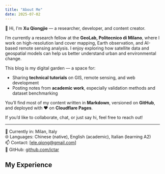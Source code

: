 ```yaml
---
title: "About Me"
date: 2025-07-02
---
```


👋 Hi, I'm **Xu Qiongjie** — a researcher, developer, and content creator.

I’m currently a research fellow at the **GeoLab, Politecnico di Milano**, where I work on high-resolution land cover mapping, Earth observation, and AI-based remote sensing analysis. I enjoy exploring how satellite data and geospatial models can help us better understand urban and environmental change.


This blog is my digital garden — a space for:
- Sharing **technical tutorials** on GIS, remote sensing, and web development
- Posting notes from **academic work**, especially validation methods and dataset benchmarking

You’ll find most of my content written in **Markdown**, versioned on **GitHub**, and deployed with ❤️ on **Cloudflare Pages**.

If you’d like to collaborate, chat, or just say hi, feel free to reach out!

---

📍 Currently in: Milan, Italy  
🌐 Languages: Chinese (native), English (academic), Italian (learning A2)  
📫 Contact: [ele.qiong@gmail.com]  
🔗 GitHub: [github.com/ictar](https://github.com/ictar)

## My Experience

<div id="map" style="height: 600px; margin-top: 2rem;"></div>

<script>
    document.addEventListener("DOMContentLoaded", function () {
        // 基础地图初始化
        const map = L.map('map').setView([31.2304, 121.4737], 4);
        L.tileLayer('https://{s}.tile.openstreetmap.org/{z}/{x}/{y}.png', {
        maxZoom: 2,
        }).addTo(map);

        // 当前语言判断
        const lang = document.documentElement.lang.includes('zh') ? 'zh-CN' : 'en';

        // 自定义图标（按类型区分）
        const iconMap = {
            study: new L.Icon.Default(),
            work: new L.Icon({
                iconUrl: "https://cdn.jsdelivr.net/gh/pointhi/leaflet-color-markers@master/img/marker-icon-red.png",
                shadowUrl: "https://unpkg.com/leaflet@1.9.4/dist/images/marker-shadow.png",
                iconSize: [25, 41],
                iconAnchor: [12, 41],
                popupAnchor: [1, -34],
                shadowSize: [41, 41]
            }),
            travel: new L.Icon({
                iconUrl: "https://cdn.jsdelivr.net/gh/pointhi/leaflet-color-markers@master/img/marker-icon-green.png",
                shadowUrl: "https://unpkg.com/leaflet@1.9.4/dist/images/marker-shadow.png",
                iconSize: [25, 41],
                iconAnchor: [12, 41],
                popupAnchor: [1, -34],
                shadowSize: [41, 41]
            })
        };

        // 加载对应语言的 JSON 文件
        fetch(`/data/places.${lang}.json`)
        .then(res => res.json())
        .then(data => {
            data.forEach(place => {
            const marker = L.marker(place.coords, { icon: iconMap[place.type] });
            const popupHtml = `
                <div style="min-width:180px">
                <strong>${place.title}</strong><br/>
                <span>${place.desc}</span><br/>
                <small>${place.years}</small>
                </div> `;
            marker.bindPopup(popupHtml);
            marker.addTo(map);
            });
        });

        // 图例
        const legend = L.control({ position: 'bottomright' });

        legend.onAdd = function () {
        const div = L.DomUtil.create('div', 'custom-legend');
        div.innerHTML = `
            <div class="legend-title">📍 My Experience</div>
            <div class="legend-item">
            <span class="legend-icon" style="background-color: #4A90E2;"></span> Study
            </div>
            <div class="legend-item">
            <span class="legend-icon" style="background-color: #D0021B;"></span> Work
            </div>
            <div class="legend-item">
            <span class="legend-icon" style="background-color: #7ED321;"></span> Travel
            </div>
        `;
        return div;
        };

        legend.addTo(map);

    })
</script>
<style>
    .custom-legend {
  background: rgba(255, 255, 255, 0.95);
  box-shadow: 0 4px 12px rgba(0, 0, 0, 0.1);
  padding: 12px 16px;
  border-radius: 12px;
  font-family: "Helvetica Neue", sans-serif;
  font-size: 14px;
  color: #333;
  line-height: 1.6;
  max-width: 200px;
}

.custom-legend .legend-title {
  font-weight: bold;
  margin-bottom: 8px;
  font-size: 15px;
  color: #222;
}

.custom-legend .legend-item {
  display: flex;
  align-items: center;
  margin-bottom: 6px;
}

.custom-legend .legend-icon {
  width: 12px;
  height: 12px;
  display: inline-block;
  margin-right: 8px;
  border-radius: 3px;
}

</style>